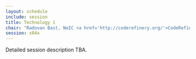 ```yaml
---
layout: schedule
include: session
title: Technology 1
chair: "Radovan Bast, NeIC <a href='http://coderefinery.org/'>CodeRefinery</a> project leader"
session: s04x
---
```


Detailed session description TBA.
